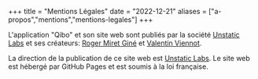 +++
title = "Mentions Légales"
date = "2022-12-21"
aliases = ["a-propos","mentions","mentions-legales"]
+++

L'application "Qibo" et son site web sont publiés par la société [Unstatic Labs](https://unstaticlabs.com/) et ses créateurs: [Roger Miret Giné](mailto:unstaticlabs@xaic.cat) et [Valentin Viennot](mailto:unstaticlabs@viennot.me).

La direction de la publication de ce site web est [Unstatic Labs](https://unstaticlabs.com/).
Le site web est hébergé par GitHub Pages et est soumis à la loi française.
